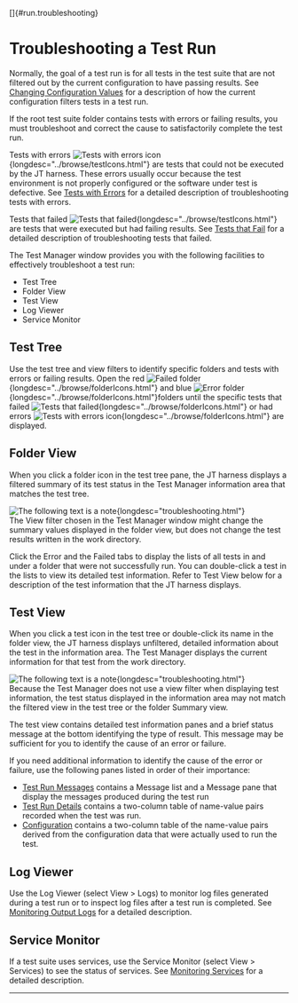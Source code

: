 <!---
  $Id$

  Copyright (c) 2001, 2024, Oracle and/or its affiliates. All rights reserved.
  DO NOT ALTER OR REMOVE COPYRIGHT NOTICES OR THIS FILE HEADER.

  This code is free software; you can redistribute it and/or modify it
  under the terms of the GNU General Public License version 2 only, as
  published by the Free Software Foundation.  Oracle designates this
  particular file as subject to the "Classpath" exception as provided
  by Oracle in the LICENSE file that accompanied this code.

  This code is distributed in the hope that it will be useful, but WITHOUT
  ANY WARRANTY; without even the implied warranty of MERCHANTABILITY or
  FITNESS FOR A PARTICULAR PURPOSE.  See the GNU General Public License
  version 2 for more details (a copy is included in the LICENSE file that
  accompanied this code).

  You should have received a copy of the GNU General Public License version
  2 along with this work; if not, write to the Free Software Foundation,
  Inc., 51 Franklin St, Fifth Floor, Boston, MA 02110-1301 USA.

  Please contact Oracle, 500 Oracle Parkway, Redwood Shores, CA 94065 USA
  or visit www.oracle.com if you need additional information or have any
  questions.
-->

[]{#run.troubleshooting}

# Troubleshooting a Test Run

Normally, the goal of a test run is for all tests in the test suite that are not filtered out by the
current configuration to have passing results. See [Changing Configuration
Values](../confEdit/editConfiguration.html) for a description of how the current configuration
filters tests in a test run.

If the root test suite folder contains tests with errors or failing results, you must troubleshoot
and correct the cause to satisfactorily complete the test run.

Tests with errors ![Tests with errors
icon](../../images/blueTest.gif){longdesc="../browse/testIcons.html"} are tests that could not be
executed by the JT harness. These errors usually occur because the test environment is not properly
configured or the software under test is defective. See [Tests with
Errors](../concepts/troubleshooting.html#troubleshooting.errors) for a detailed description of
troubleshooting tests with errors.

Tests that failed ![Tests that
failed](../../images/redTest.gif){longdesc="../browse/testIcons.html"} are tests that were executed
but had failing results. See [Tests that
Fail](../concepts/troubleshooting.html#troubleshooting.failed) for a detailed description of
troubleshooting tests that failed.

The Test Manager window provides you with the following facilities to effectively troubleshoot a
test run:

-   Test Tree
-   Folder View
-   Test View
-   Log Viewer
-   Service Monitor

## Test Tree

Use the test tree and view filters to identify specific folders and tests with errors or failing
results. Open the red ![Failed
folder](../../images/redFolder.gif){longdesc="../browse/folderIcons.html"} and blue ![Error
folder](../../images/blueFolder.gif){longdesc="../browse/folderIcons.html"}folders until the
specific tests that failed ![Tests that
failed](../../images/redTest.gif){longdesc="../browse/folderIcons.html"} or had errors ![Tests with
errors icon](../../images/blueTest.gif){longdesc="../browse/folderIcons.html"} are displayed.

## Folder View

When you click a folder icon in the test tree pane, the JT harness displays a filtered summary of
its test status in the Test Manager information area that matches the test tree.

![The following text is a note](../../images/hg_note.gif){longdesc="troubleshooting.html"}\
The View filter chosen in the Test Manager window might change the summary values displayed in the
folder view, but does not change the test results written in the work directory.

Click the Error and the Failed tabs to display the lists of all tests in and under a folder that
were not successfully run. You can double-click a test in the lists to view its detailed test
information. Refer to Test View below for a description of the test information that the JT harness
displays.

## Test View

When you click a test icon in the test tree or double-click its name in the folder view, the JT
harness displays unfiltered, detailed information about the test in the information area. The Test
Manager displays the current information for that test from the work directory.

![The following text is a note](../../images/hg_note.gif){longdesc="troubleshooting.html"}\
Because the Test Manager does not use a view filter when displaying test information, the test
status displayed in the information area may not match the filtered view in the test tree or the
folder Summary view.

The test view contains detailed test information panes and a brief status message at the bottom
identifying the type of result. This message may be sufficient for you to identify the cause of an
error or failure.

If you need additional information to identify the cause of the error or failure, use the following
panes listed in order of their importance:

-   [Test Run Messages](../browse/messagesTab.html) contains a Message list and a Message pane that
    display the messages produced during the test run
-   [Test Run Details](../browse/detailsTab.html) contains a two-column table of name-value pairs
    recorded when the test was run.
-   [Configuration](../browse/configurationTab.html) contains a two-column table of the name-value
    pairs derived from the configuration data that were actually used to run the test.

## Log Viewer

Use the Log Viewer (select View \> Logs) to monitor log files generated during a test run or to
inspect log files after a test run is completed. See [Monitoring Output Logs](../run/logViewer.html)
for a detailed description.

## Service Monitor

If a test suite uses services, use the Service Monitor (select View \> Services) to see the status
of services. See [Monitoring Services](../run/svcViewer.html) for a detailed description.

----------------------------------------------------------------------------------------------------


